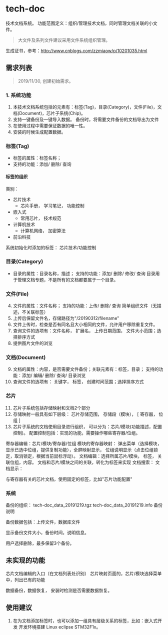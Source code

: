 # tech-doc
技术文档系统。
功能范围定义：组织/管理技术文档，同时管理文档关联的小文件。
> 大文件及系列文件建议采用文件系统组织管理。

生成证书，参考：http://www.cnblogs.com/zzmiaow/p/10201035.html

## 需求列表
> 2019/11/30, 创建初始需求。

### 1. 系统功能
1. 本技术文档系统包括的元素有：标签(Tag)，目录(Category)，文件(File)，文档(Document)，芯片子系统(Chip)。
2. 支持一键备份及一键导入数据。 备份时，将需要文件备份的文档导出为文件
3. 在使用过程中需要保证数据的唯一性。
4. 安装的时候生成配置数据。

### 标签(Tag)
* 标签的属性：标签名称； 
* 支持的功能：添加/ 删除/ 查询

#### 标签的组织
类别： 
* 芯片技术
    * 芯片手册， 学习笔记， 功能控制
* 嵌入式
    * 常用芯片， 技术规范
* 计算机技术
    * 计算机网络， 加密算法
* 前沿科技

系统初始化时添加的标签： 芯片技术/功能控制

### 目录(Category)
* 目录的属性：目录名称，描述； 支持的功能：添加/ 删除/ 修改/ 查询
目录用于管理文档专题，不是所有的文档都要属于一个目录。

### 文件(File)
4. 文件的属性：文件名称； 支持的功能：上传/ 删除/ 查询
简单组织文件（无描述，不关联标签）
5. 上传后保留文件名，存储路径为"/20190312/filename"
6. 文件上传时，检查是否有同名且大小相同的文件，允许用户移除重复文件。
7. 查询文件的选项有：文件名称， 扩展名， 上传日期范围， 文件大小范围；选择排序方式
8. 提供图片文件的浏览

### 文档(Document)
9. 文档的属性：内容，是否需要文件备份；关联元素有：标签，目录； 支持的功能：添加/ 编辑/ 删除/ 查询/ 目录浏览
10. 查询文件的选项有： 关键字， 标签， 创建时间范围；选择排序方式

### 芯片
11. 芯片子系统包括存储映射和文档2个部分
12. 存储映射一般具有如下层级： 芯片存储范围， 存储段（模块）， [ 寄存器， 位组 ] 
13. 芯片子系统的文档使用目录进行组织， 可以分为：芯片/模块(功能描述，配置控制)。
配置控制包括：实现的功能，需要操作哪些寄存器/位组。

寄存器编辑：芯片/模块/寄存器/位组
模块的寄存器映射： 弹出菜单（选择模块，显示已选中位组，提供复制功能），全屏映射显示， 位组说明显示（点击位组锁定，取消锁定，根据当前鼠标浮动）。
文档编辑：选择所属芯片/模块， 标签， 关联位组，内容。
         文档和芯片/模块之间的关联，转化为标签来实现
文档搜索：
文档显示：

与寄存器有关的芯片文档，使用固定的标签，比如"芯片功能配置"


### 系统

备份的组织：
tech-doc_data_20191219.tgz
tech-doc_data_20191219.info   备份说明

备份数据包括：上传文件，数据库文件

显示备份文件大小，备份时间，说明信息。

用户选择删除，最多保留3个备份。


## 未实现的功能
芯片文档编辑的入口（在文档列表处识别）
芯片映射页面的，芯片/模块选择菜单中，列出已有的功能

数据备份，数据恢复， 安装时检测是否需要数据恢复。



## 使用建议
1. 在为文档添加标签时，也可以添加一组具有层级关系的标签，比如：嵌入式开发 开发环境搭建 Linux eclipse STM32F1x。